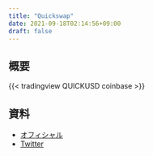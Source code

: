 ```yaml
---
title: "Quickswap"
date: 2021-09-18T02:14:56+09:00
draft: false
---
```

## 概要

{{< tradingview QUICKUSD coinbase >}}

## 資料
- [オフィシャル](https://quickswap.exchange)
- [Twitter](https://twitter.com/quickswapdex)

